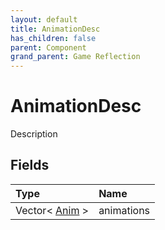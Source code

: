 ```yaml
---
layout: default
title: AnimationDesc
has_children: false
parent: Component
grand_parent: Game Reflection
---
```

# AnimationDesc
Description 

## Fields

| Type | Name |
|:-------------|:--------------|
| Vector< [Anim](/docs/game-reflection/classes/anim) > | animations |


